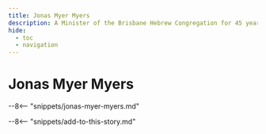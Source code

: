 ```yaml
---
title: Jonas Myer Myers
description: A Minister of the Brisbane Hebrew Congregation for 45 years
hide:
  - toc
  - navigation 
---
```


# Jonas Myer Myers

<!--
**ddmmmyyyy — ddmmmyyyy**
-->

--8<-- "snippets/jonas-myer-myers.md"

--8<-- "snippets/add-to-this-story.md"